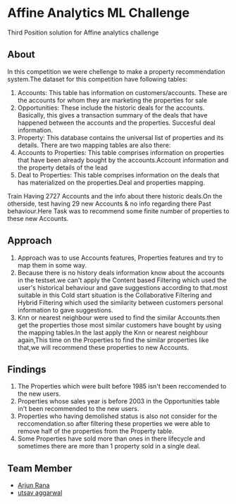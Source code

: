 # Affine Analytics ML Challenge
Third Position solution for Affine analytics challenge

## About 
In this competition we were chellenge to make a property recommendation system.The dataset for this competition have following tables:
1. Accounts: This table has information on customers/accounts. These are the accounts for whom they are marketing the properties for sale
2. Opportunities: These include the historic deals for the accounts. Basically, this gives a transaction summary of the deals that have happened between the accounts and the properties. Succesful deal information.
3. Property: This database contains the universal list of properties and its details.
There are two mapping tables are also there:
1. Accounts to Properties: This table comprises information on properties that have been already bought by the accounts.Account information and the property details of the lead
2. Deal to Properties: This table comprises information on the deals that has materialized on the properties.Deal and properties mapping.

Train Having 2727 Accounts and the info about there historic deals.On the otherside, test having 29 new Accounts & no info regarding there Past behaviour.Here Task was to recommend some finite number of properties to these new Accounts.

## Approach
1. Approach was to use Accounts features, Properties features and try to map them in some way.
2. Because there is no history deals information know about the accounts in the testset.we can't apply the Content based Filtering which used the user's historical behaviour and gave suggestions according to that.most suitable in this Cold start situation is the Collaborative Filtering and Hybrid Filtering which used the similarity between customers personal information to gave suggestions.
3. Knn or nearest neighbour were used to find the similar Accounts.then get the properties those most similar customers have bought by using the mapping tables.In the last apply the Knn or nearest neighbour again,This time on the Properties to find the similar properties like that,we will recommend these properties to new Accounts.

## Findings
1. The Properties which were built before 1985 isn't been reccomended to the new users.
2. Properties whose sales year is before 2003 in the Opportunities table in't been recommended to the new users.
3. Properties who having demolished status is also not consider for the reccomendation.so after filtering these properties we were able to remove half of the properties from the Property table.
4. Some Properties have sold more than ones in there lifecycle and sometimes there are more than 1 property sold in a single deal.

## Team Member
- [Arjun Rana](https://github.com/monsterspy)
- [utsav aggarwal](https://github.com/utsav1)
